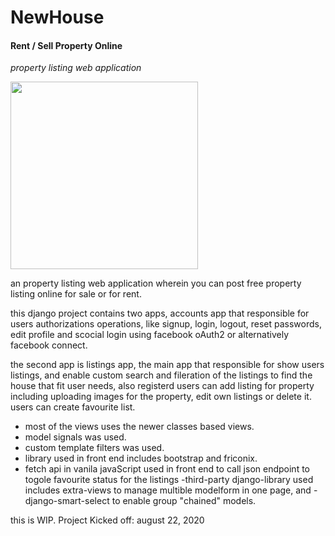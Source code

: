 # NewHouse
#### Rent / Sell Property Online

*property listing web application*

<img src="https://cdn.pixabay.com/photo/2019/09/25/14/01/house-for-sale-4503756_960_720.jpg" width="300" height="300">

an property listing web application wherein you can post free property listing online for sale or for rent.

this django project contains two apps, accounts app that responsible for users authorizations operations, like signup, login, logout, reset passwords, edit profile and scocial login using facebook oAuth2 or alternatively facebook connect.

the second app is listings app, the main app that responsible for show users listings, and enable custom search and fileration of the listings to find the house that fit user needs, also registerd users can add listing for property including uploading images for the property, edit own listings or delete it. users can create favourite list.

- most of the views uses the newer classes based views.
- model signals was used.
- custom template filters was used.
- library used in front end includes bootstrap and friconix.
- fetch api in vanila javaScript used in front end to call json endpoint to togole favourite status for the listings
-third-party django-library used includes extra-views to manage multible modelform in one page, and -django-smart-select to enable group "chained" models.


this is WIP.
Project Kicked off: august 22, 2020

